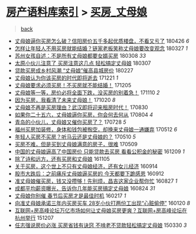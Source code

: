 [房产语料库索引](../../README.md)  > [买房_丈母娘](买房_丈母娘.md)
====
> [back](../README.md)

- [丈母娘逼你买房怎么破？信阳房价五千多起优质楼盘，不看又亏了](http://jkwz.applinzi.com/ittc/7096346477364511755.html#%E4%B8%88%E6%AF%8D%E5%A8%98%E9%80%BC%E4%BD%A0%E4%B9%B0%E6%88%BF%E6%80%8E%E4%B9%88%E7%A0%B4%EF%BC%9F%E4%BF%A1%E9%98%B3%E6%88%BF%E4%BB%B7%E4%BA%94%E5%8D%83%E5%A4%9A%E8%B5%B7%E4%BC%98%E8%B4%A8%E6%A5%BC%E7%9B%98%EF%BC%8C%E4%B8%8D%E7%9C%8B%E5%8F%88%E4%BA%8F%E4%BA%86) 180426 *6* 
- [怎样让年轻人不用买房就能结婚？链家老板笑称丈母娘要改变观念](http://jkwz.applinzi.com/ittc/7085087036119974919.html#%E6%80%8E%E6%A0%B7%E8%AE%A9%E5%B9%B4%E8%BD%BB%E4%BA%BA%E4%B8%8D%E7%94%A8%E4%B9%B0%E6%88%BF%E5%B0%B1%E8%83%BD%E7%BB%93%E5%A9%9A%EF%BC%9F%E9%93%BE%E5%AE%B6%E8%80%81%E6%9D%BF%E7%AC%91%E7%A7%B0%E4%B8%88%E6%AF%8D%E5%A8%98%E8%A6%81%E6%94%B9%E5%8F%98%E8%A7%82%E5%BF%B5) 180327 *1* 
- [苏州女孩自述：不是所有丈母娘都要女婿买房](http://jkwz.applinzi.com/ittc/7078061715218760720.html#%E8%8B%8F%E5%B7%9E%E5%A5%B3%E5%AD%A9%E8%87%AA%E8%BF%B0%EF%BC%9A%E4%B8%8D%E6%98%AF%E6%89%80%E6%9C%89%E4%B8%88%E6%AF%8D%E5%A8%98%E9%83%BD%E8%A6%81%E5%A5%B3%E5%A9%BF%E4%B9%B0%E6%88%BF) 180308 *33* 
- [太原小伙儿注意了 买房注意这几点 轻松搞定丈母娘](http://jkwz.applinzi.com/ittc/7077742573693436934.html#%E5%A4%AA%E5%8E%9F%E5%B0%8F%E4%BC%99%E5%84%BF%E6%B3%A8%E6%84%8F%E4%BA%86+%E4%B9%B0%E6%88%BF%E6%B3%A8%E6%84%8F%E8%BF%99%E5%87%A0%E7%82%B9+%E8%BD%BB%E6%9D%BE%E6%90%9E%E5%AE%9A%E4%B8%88%E6%AF%8D%E5%A8%98) 180307  
- [贷款买房成乡村风潮 “丈母娘”催高县城房价](http://jkwz.applinzi.com/ittc/7074596656052175882.html#%E8%B4%B7%E6%AC%BE%E4%B9%B0%E6%88%BF%E6%88%90%E4%B9%A1%E6%9D%91%E9%A3%8E%E6%BD%AE+%E2%80%9C%E4%B8%88%E6%AF%8D%E5%A8%98%E2%80%9D%E5%82%AC%E9%AB%98%E5%8E%BF%E5%9F%8E%E6%88%BF%E4%BB%B7) 180227  
- [丈母娘认为你该买房的时代即将逝去](http://jkwz.applinzi.com/ittc/7049529570791785489.html#%E4%B8%88%E6%AF%8D%E5%A8%98%E8%AE%A4%E4%B8%BA%E4%BD%A0%E8%AF%A5%E4%B9%B0%E6%88%BF%E7%9A%84%E6%97%B6%E4%BB%A3%E5%8D%B3%E5%B0%86%E9%80%9D%E5%8E%BB) 171221 *1* 
- [丈母娘要求必须买房！不买房就不能结婚！](http://jkwz.applinzi.com/ittc/7040995706733593616.html#%E4%B8%88%E6%AF%8D%E5%A8%98%E8%A6%81%E6%B1%82%E5%BF%85%E9%A1%BB%E4%B9%B0%E6%88%BF%EF%BC%81%E4%B8%8D%E4%B9%B0%E6%88%BF%E5%B0%B1%E4%B8%8D%E8%83%BD%E7%BB%93%E5%A9%9A%EF%BC%81) 171205  
- [丈母娘等一等，房价必将全面下跌，没买房的别着急！](http://jkwz.applinzi.com/ittc/7034361605977015313.html#%E4%B8%88%E6%AF%8D%E5%A8%98%E7%AD%89%E4%B8%80%E7%AD%89%EF%BC%8C%E6%88%BF%E4%BB%B7%E5%BF%85%E5%B0%86%E5%85%A8%E9%9D%A2%E4%B8%8B%E8%B7%8C%EF%BC%8C%E6%B2%A1%E4%B9%B0%E6%88%BF%E7%9A%84%E5%88%AB%E7%9D%80%E6%80%A5%EF%BC%81) 171110 *2* 
- [因为买房，我看清了未来丈母娘！](http://jkwz.applinzi.com/ittc/7026536090280920081.html#%E5%9B%A0%E4%B8%BA%E4%B9%B0%E6%88%BF%EF%BC%8C%E6%88%91%E7%9C%8B%E6%B8%85%E4%BA%86%E6%9C%AA%E6%9D%A5%E4%B8%88%E6%AF%8D%E5%A8%98%EF%BC%81) 171020 *8* 
- [丈母娘不再是买房理由？武汉即将迎来租房时代！](http://jkwz.applinzi.com/ittc/7007729433962873872.html#%E4%B8%88%E6%AF%8D%E5%A8%98%E4%B8%8D%E5%86%8D%E6%98%AF%E4%B9%B0%E6%88%BF%E7%90%86%E7%94%B1%EF%BC%9F%E6%AD%A6%E6%B1%89%E5%8D%B3%E5%B0%86%E8%BF%8E%E6%9D%A5%E7%A7%9F%E6%88%BF%E6%97%B6%E4%BB%A3%EF%BC%81) 170830  
- [如果你二十五六，丈母娘逼你买房，你会何去何从](http://jkwz.applinzi.com/ittc/6997880914435376145.html#%E5%A6%82%E6%9E%9C%E4%BD%A0%E4%BA%8C%E5%8D%81%E4%BA%94%E5%85%AD%EF%BC%8C%E4%B8%88%E6%AF%8D%E5%A8%98%E9%80%BC%E4%BD%A0%E4%B9%B0%E6%88%BF%EF%BC%8C%E4%BD%A0%E4%BC%9A%E4%BD%95%E5%8E%BB%E4%BD%95%E4%BB%8E) 170804 *4* 
- [青岛的小伙儿，丈母娘又催你买房了？](http://jkwz.applinzi.com/ittc/6995349502863868945.html#%E9%9D%92%E5%B2%9B%E7%9A%84%E5%B0%8F%E4%BC%99%E5%84%BF%EF%BC%8C%E4%B8%88%E6%AF%8D%E5%A8%98%E5%8F%88%E5%82%AC%E4%BD%A0%E4%B9%B0%E6%88%BF%E4%BA%86%EF%BC%9F) 170728 *5* 
- [福州买房加装修，身体和钱包被掏空，却换来丈母娘一通嫌弃](http://jkwz.applinzi.com/ittc/6966356755217908740.html#%E7%A6%8F%E5%B7%9E%E4%B9%B0%E6%88%BF%E5%8A%A0%E8%A3%85%E4%BF%AE%EF%BC%8C%E8%BA%AB%E4%BD%93%E5%92%8C%E9%92%B1%E5%8C%85%E8%A2%AB%E6%8E%8F%E7%A9%BA%EF%BC%8C%E5%8D%B4%E6%8D%A2%E6%9D%A5%E4%B8%88%E6%AF%8D%E5%A8%98%E4%B8%80%E9%80%9A%E5%AB%8C%E5%BC%83) 170512 *6* 
- [年轻人买房不买房？听马云还是丈母娘的？](http://jkwz.applinzi.com/ittc/6965996340550042628.html#%E5%B9%B4%E8%BD%BB%E4%BA%BA%E4%B9%B0%E6%88%BF%E4%B8%8D%E4%B9%B0%E6%88%BF%EF%BC%9F%E5%90%AC%E9%A9%AC%E4%BA%91%E8%BF%98%E6%98%AF%E4%B8%88%E6%AF%8D%E5%A8%98%E7%9A%84%EF%BC%9F) 170510 *5* 
- [买房不难，但是买到丈母娘满意的房子，很难](http://jkwz.applinzi.com/ittc/6965792863806817285.html#%E4%B9%B0%E6%88%BF%E4%B8%8D%E9%9A%BE%EF%BC%8C%E4%BD%86%E6%98%AF%E4%B9%B0%E5%88%B0%E4%B8%88%E6%AF%8D%E5%A8%98%E6%BB%A1%E6%84%8F%E7%9A%84%E6%88%BF%E5%AD%90%EF%BC%8C%E5%BE%88%E9%9A%BE) 170509  
- [中国的丈母娘逼高了中国房价 只能贷款去买房 看看公积金的秘密](http://jkwz.applinzi.com/ittc/6905958083976496132.html#%E4%B8%AD%E5%9B%BD%E7%9A%84%E4%B8%88%E6%AF%8D%E5%A8%98%E9%80%BC%E9%AB%98%E4%BA%86%E4%B8%AD%E5%9B%BD%E6%88%BF%E4%BB%B7+%E5%8F%AA%E8%83%BD%E8%B4%B7%E6%AC%BE%E5%8E%BB%E4%B9%B0%E6%88%BF+%E7%9C%8B%E7%9C%8B%E5%85%AC%E7%A7%AF%E9%87%91%E7%9A%84%E7%A7%98%E5%AF%86) 161209 *1* 
- [除了诗和远方，还有买房和丈母娘](http://jkwz.applinzi.com/ittc/6897038465253770244.html#%E9%99%A4%E4%BA%86%E8%AF%97%E5%92%8C%E8%BF%9C%E6%96%B9%EF%BC%8C%E8%BF%98%E6%9C%89%E4%B9%B0%E6%88%BF%E5%92%8C%E4%B8%88%E6%AF%8D%E5%A8%98) 161105  
- [关于买房，这个世上不只有丈母娘经济，还有女儿经济](http://jkwz.applinzi.com/ittc/6877679697453908996.html#%E5%85%B3%E4%BA%8E%E4%B9%B0%E6%88%BF%EF%BC%8C%E8%BF%99%E4%B8%AA%E4%B8%96%E4%B8%8A%E4%B8%8D%E5%8F%AA%E6%9C%89%E4%B8%88%E6%AF%8D%E5%A8%98%E7%BB%8F%E6%B5%8E%EF%BC%8C%E8%BF%98%E6%9C%89%E5%A5%B3%E5%84%BF%E7%BB%8F%E6%B5%8E) 160914  
- [股市大跌后：之前痛斥丈母娘逼买房的 今天都要下跪感恩](http://jkwz.applinzi.com/ittc/6877062779407696901.html#%E8%82%A1%E5%B8%82%E5%A4%A7%E8%B7%8C%E5%90%8E%EF%BC%9A%E4%B9%8B%E5%89%8D%E7%97%9B%E6%96%A5%E4%B8%88%E6%AF%8D%E5%A8%98%E9%80%BC%E4%B9%B0%E6%88%BF%E7%9A%84+%E4%BB%8A%E5%A4%A9%E9%83%BD%E8%A6%81%E4%B8%8B%E8%B7%AA%E6%84%9F%E6%81%A9) 160912  
- [准丈母娘催买房，钱又没攒够！先别烦，昌吉这家企业帮你忙](http://jkwz.applinzi.com/ittc/6871102963011027973.html#%E5%87%86%E4%B8%88%E6%AF%8D%E5%A8%98%E5%82%AC%E4%B9%B0%E6%88%BF%EF%BC%8C%E9%92%B1%E5%8F%88%E6%B2%A1%E6%94%92%E5%A4%9F%EF%BC%81%E5%85%88%E5%88%AB%E7%83%A6%EF%BC%8C%E6%98%8C%E5%90%89%E8%BF%99%E5%AE%B6%E4%BC%81%E4%B8%9A%E5%B8%AE%E4%BD%A0%E5%BF%99) 160827 *1* 
- [成都平均薪资曝光，告诉你几年能买房搞定丈母娘](http://jkwz.applinzi.com/ittc/6869929581003424773.html#%E6%88%90%E9%83%BD%E5%B9%B3%E5%9D%87%E8%96%AA%E8%B5%84%E6%9B%9D%E5%85%89%EF%BC%8C%E5%91%8A%E8%AF%89%E4%BD%A0%E5%87%A0%E5%B9%B4%E8%83%BD%E4%B9%B0%E6%88%BF%E6%90%9E%E5%AE%9A%E4%B8%88%E6%AF%8D%E5%A8%98) 160824 *31* 
- [丈母娘你别催 春节后买房才是最佳时机](http://jkwz.applinzi.com/ittc/6799086599065306116.html#%E4%B8%88%E6%AF%8D%E5%A8%98%E4%BD%A0%E5%88%AB%E5%82%AC+%E6%98%A5%E8%8A%82%E5%90%8E%E4%B9%B0%E6%88%BF%E6%89%8D%E6%98%AF%E6%9C%80%E4%BD%B3%E6%97%B6%E6%9C%BA) 160217 *1* 
- [向准丈母娘承诺三年内买房买车 28岁小伙打两份工出现“心脏偷停”](http://jkwz.applinzi.com/ittc/6789370202856883204.html#%E5%90%91%E5%87%86%E4%B8%88%E6%AF%8D%E5%A8%98%E6%89%BF%E8%AF%BA%E4%B8%89%E5%B9%B4%E5%86%85%E4%B9%B0%E6%88%BF%E4%B9%B0%E8%BD%A6+28%E5%B2%81%E5%B0%8F%E4%BC%99%E6%89%93%E4%B8%A4%E4%BB%BD%E5%B7%A5%E5%87%BA%E7%8E%B0%E2%80%9C%E5%BF%83%E8%84%8F%E5%81%B7%E5%81%9C%E2%80%9D) 160120 *8* 
- [互联网+房高峰论坛万亿市场如何让丈母娘买房更爽？互联网+房高峰论坛在杭州举行](http://jkwz.applinzi.com/ittc/6772984202337453061.html#%E4%BA%92%E8%81%94%E7%BD%91%2B%E6%88%BF%E9%AB%98%E5%B3%B0%E8%AE%BA%E5%9D%9B%E4%B8%87%E4%BA%BF%E5%B8%82%E5%9C%BA%E5%A6%82%E4%BD%95%E8%AE%A9%E4%B8%88%E6%AF%8D%E5%A8%98%E4%B9%B0%E6%88%BF%E6%9B%B4%E7%88%BD%EF%BC%9F%E4%BA%92%E8%81%94%E7%BD%91%2B%E6%88%BF%E9%AB%98%E5%B3%B0%E8%AE%BA%E5%9D%9B%E5%9C%A8%E6%9D%AD%E5%B7%9E%E4%B8%BE%E8%A1%8C) 151207  
- [任志强说房价必涨 买房省钱有诀窍 不啃老不贷款轻松搞定丈母娘](http://jkwz.applinzi.com/ittc/547650611400992310.html#%E4%BB%BB%E5%BF%97%E5%BC%BA%E8%AF%B4%E6%88%BF%E4%BB%B7%E5%BF%85%E6%B6%A8+%E4%B9%B0%E6%88%BF%E7%9C%81%E9%92%B1%E6%9C%89%E8%AF%80%E7%AA%8D+%E4%B8%8D%E5%95%83%E8%80%81%E4%B8%8D%E8%B4%B7%E6%AC%BE%E8%BD%BB%E6%9D%BE%E6%90%9E%E5%AE%9A%E4%B8%88%E6%AF%8D%E5%A8%98) 150330 *3* 
